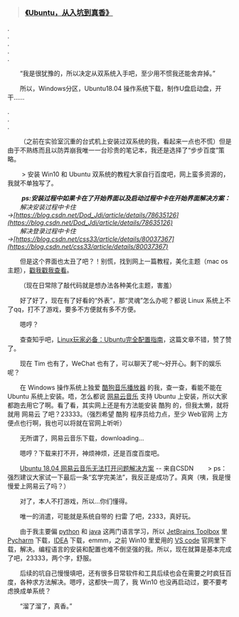 > <h3><a href="welcome">《Ubuntu，从入坑到真香》</a></h3>

.<br>.<br>.<br>.<br>.<br>

&emsp;&emsp;“我是很犹豫的，所以决定从双系统入手吧，至少用不惯我还能舍弃掉。”

&emsp;&emsp;所以，Windows分区，Ubuntu18.04 操作系统下载，制作U盘启动盘，开干......

.<br>.<br>.<br>


&emsp;&emsp;（之前在实验室沉重的台式机上安装过双系统的我，看起来一点也不慌）但是由于不熟练而且以防弄崩我唯一一台珍贵的笔记本，我还是选择了“步步百度”策略。

&emsp;&emsp; > 安装 Win10 和 Ubuntu 双系统的教程大家自行百度吧，网上蛮多资源的，我就不单独写了。

&emsp;&emsp; ***ps:安装过程中如果卡在了开始界面以及启动过程中卡在开始界面解决方案：**<br>
&emsp;&emsp;解决安装过程中卡住→[https://blog.csdn.net/Dod_Jdi/article/details/78635126](https://blog.csdn.net/Dod_Jdi/article/details/78635126)<br>
&emsp;&emsp;解决登录过程中卡住→[https://blog.csdn.net/css33/article/details/80037367](https://blog.csdn.net/css33/article/details/80037367)*

&emsp;&emsp;但是这个界面也太丑了吧？！别慌，找到网上一篇教程，美化主题（mac os主题），[戳我戳我查看](https://www.cnblogs.com/feipeng8848/p/8970556.html)。

&emsp;&emsp;（现在日常除了敲代码就是想办法各种美化主题，害羞）

&emsp;&emsp;好了好了，现在有了好看的“外表”，那“灵魂”怎么办呢？都说 Linux 系统上不了qq，打不了游戏，要多不方便就有多不方便。

&emsp;&emsp;嗯哼？

&emsp;&emsp;查查知乎吧，[Linux玩家必备：Ubuntu完全配置指南](https://zhuanlan.zhihu.com/p/56253982)，这篇文章不错，赞了赞了。

&emsp;&emsp;现在 Tim 也有了，WeChat 也有了，可以聊天了呢～好开心。剩下的娱乐呢？

&emsp;&emsp;在 Windows 操作系统上独爱 [酷狗音乐播放器](#welcome) 的我，查一查，看能不能在 Ubuntu 系统上安装。唔，怎么都说 [网易云音乐](#welcome) 支持 Ubuntu 上安装，所以大家都跑去用它了啊。看了看，其实网上还是有方法能安装 酷狗 的，但我太懒，就将就用 网易云 了吧？23333。（强烈希望 酷狗 程序员给力点，至少 Web官网 上方便点也行啊，我也可以将就在官网上听听）

&emsp;&emsp;无所谓了，网易云音乐下载，downloading...

&emsp;&emsp;嗯哼？下载来打不开，神烦神烦，还是百度百度吧。

&emsp;&emsp;[Ubuntu 18.04 网易云音乐无法打开问题解决方案](https://blog.csdn.net/Csdoker/article/details/80462163) -- 来自CSDN
&emsp;&emsp;> ps：强烈建议大家试一下最后一条“玄学完美法”，我反正是成功了。真爽（咦，我是慢慢爱上网易云了吗？）

&emsp;&emsp;对了，本人不打游戏，所以...你们懂得。

&emsp;&emsp;唯一的消遣，可能就是系统自带的 扫雷 了吧，2333，真好玩。

&emsp;&emsp;由于我主要偏 [python](#welcome) 和 [java](#welcome) 这两门语言学习，所以 [JetBrains Toolbox](#welcome) 里 [Pycharm](#welcome) 下载，[IDEA](#welcome) 下载，emmm，之前 Win10 里爱用的 [VS code](#welcome) 官网里下载，解决。编程语言的安装和配置也难不倒坚强的我。所以，现在就算是基本完成了吧，23333，两个字，舒服。

&emsp;&emsp;后续的坑自己慢慢填吧，还有很多日常软件和工具后续也会在需要之时疯狂百度，各种求方法解决。嗯哼，这都快一周了，我 Win10 也没再启动过，要不要考虑换成单系统？

&emsp;&emsp;“溜了溜了，真香。”
